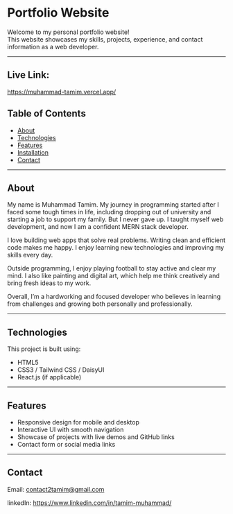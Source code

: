 # Portfolio Website

Welcome to my personal portfolio website!  
This website showcases my skills, projects, experience, and contact information as a web developer.

---

## Live Link: 

https://muhammad-tamim.vercel.app/

## Table of Contents

- [About](#about)  
- [Technologies](#technologies)  
- [Features](#features)  
- [Installation](#installation)   
- [Contact](#contact)  

---

## About

My name is Muhammad Tamim. My journey in programming started after I faced some tough times in life, including dropping out of university and starting a job to support my family. But I never gave up. I taught myself web development, and now I am a confident MERN stack developer.

I love building web apps that solve real problems. Writing clean and efficient code makes me happy. I enjoy learning new technologies and improving my skills every day.

Outside programming, I enjoy playing football to stay active and clear my mind. I also like painting and digital art, which help me think creatively and bring fresh ideas to my work.

Overall, I’m a hardworking and focused developer who believes in learning from challenges and growing both personally and professionally.

---

## Technologies

This project is built using:

- HTML5  
- CSS3 / Tailwind CSS / DaisyUI 
- React.js (if applicable)  
---

## Features

- Responsive design for mobile and desktop  
- Interactive UI with smooth navigation  
- Showcase of projects with live demos and GitHub links  
- Contact form or social media links  

---

## Contact

Email: contact2tamim@gmail.com

linkedIn: https://www.linkedin.com/in/tamim-muhammad/ 






